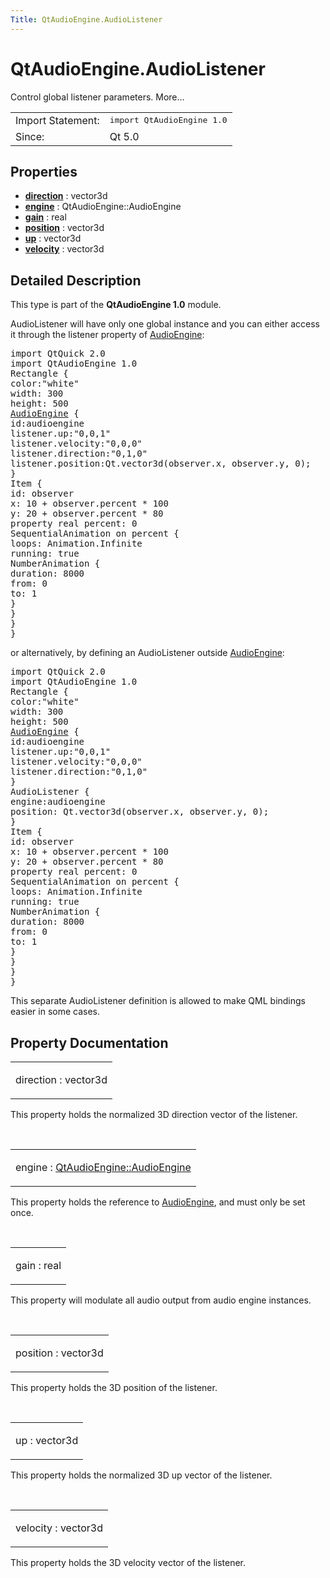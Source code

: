 ```yaml
---
Title: QtAudioEngine.AudioListener
---
```


# QtAudioEngine.AudioListener

<span class="subtitle"></span>
<!-- $$$AudioListener-brief -->
<p>Control global listener parameters. More...</p>
<!-- @@@AudioListener -->
<table class="alignedsummary">
<tr><td class="memItemLeft rightAlign topAlign"> Import Statement:</td><td class="memItemRight bottomAlign"> </b><tt>import QtAudioEngine 1.0</tt></td></tr><tr><td class="memItemLeft rightAlign topAlign"> Since:</td><td class="memItemRight bottomAlign">  Qt 5.0</td></tr></table><ul>
</ul>
<h2>Properties</h2>
<ul>
<li class="fn"><b><b><a href="#direction-prop">direction</a></b></b> : vector3d</li>
<li class="fn"><b><b><a href="#engine-prop">engine</a></b></b> : QtAudioEngine::AudioEngine</li>
<li class="fn"><b><b><a href="#gain-prop">gain</a></b></b> : real</li>
<li class="fn"><b><b><a href="#position-prop">position</a></b></b> : vector3d</li>
<li class="fn"><b><b><a href="#up-prop">up</a></b></b> : vector3d</li>
<li class="fn"><b><b><a href="#velocity-prop">velocity</a></b></b> : vector3d</li>
</ul>
<!-- $$$AudioListener-description -->
<h2>Detailed Description</h2>
<p>This type is part of the <b>QtAudioEngine 1.0</b> module.</p>
<p>AudioListener will have only one global instance and you can either access it through the listener property of <a href="QtAudioEngine.AudioEngine.md">AudioEngine</a>:</p>
<pre class="qml">import QtQuick 2.0
import QtAudioEngine 1.0
<span class="type">Rectangle</span> {
<span class="name">color</span>:<span class="string">&quot;white&quot;</span>
<span class="name">width</span>: <span class="number">300</span>
<span class="name">height</span>: <span class="number">500</span>
<span class="type"><a href="QtAudioEngine.AudioEngine.md">AudioEngine</a></span> {
<span class="name">id</span>:<span class="name">audioengine</span>
<span class="name">listener</span>.up:<span class="string">&quot;0,0,1&quot;</span>
<span class="name">listener</span>.velocity:<span class="string">&quot;0,0,0&quot;</span>
<span class="name">listener</span>.direction:<span class="string">&quot;0,1,0&quot;</span>
<span class="name">listener</span>.position:<span class="name">Qt</span>.<span class="name">vector3d</span>(<span class="name">observer</span>.<span class="name">x</span>, <span class="name">observer</span>.<span class="name">y</span>, <span class="number">0</span>);
}
<span class="type">Item</span> {
<span class="name">id</span>: <span class="name">observer</span>
<span class="name">x</span>: <span class="number">10</span> <span class="operator">+</span> <span class="name">observer</span>.<span class="name">percent</span> <span class="operator">*</span> <span class="number">100</span>
<span class="name">y</span>: <span class="number">20</span> <span class="operator">+</span> <span class="name">observer</span>.<span class="name">percent</span> <span class="operator">*</span> <span class="number">80</span>
property <span class="type">real</span> <span class="name">percent</span>: <span class="number">0</span>
SequentialAnimation on <span class="name">percent</span> {
<span class="name">loops</span>: <span class="name">Animation</span>.<span class="name">Infinite</span>
<span class="name">running</span>: <span class="number">true</span>
<span class="type">NumberAnimation</span> {
<span class="name">duration</span>: <span class="number">8000</span>
<span class="name">from</span>: <span class="number">0</span>
<span class="name">to</span>: <span class="number">1</span>
}
}
}
}</pre>
<p>or alternatively, by defining an AudioListener outside <a href="QtAudioEngine.AudioEngine.md">AudioEngine</a>:</p>
<pre class="qml">import QtQuick 2.0
import QtAudioEngine 1.0
<span class="type">Rectangle</span> {
<span class="name">color</span>:<span class="string">&quot;white&quot;</span>
<span class="name">width</span>: <span class="number">300</span>
<span class="name">height</span>: <span class="number">500</span>
<span class="type"><a href="QtAudioEngine.AudioEngine.md">AudioEngine</a></span> {
<span class="name">id</span>:<span class="name">audioengine</span>
<span class="name">listener</span>.up:<span class="string">&quot;0,0,1&quot;</span>
<span class="name">listener</span>.velocity:<span class="string">&quot;0,0,0&quot;</span>
<span class="name">listener</span>.direction:<span class="string">&quot;0,1,0&quot;</span>
}
<span class="type">AudioListener</span> {
<span class="name">engine</span>:<span class="name">audioengine</span>
<span class="name">position</span>: <span class="name">Qt</span>.<span class="name">vector3d</span>(<span class="name">observer</span>.<span class="name">x</span>, <span class="name">observer</span>.<span class="name">y</span>, <span class="number">0</span>);
}
<span class="type">Item</span> {
<span class="name">id</span>: <span class="name">observer</span>
<span class="name">x</span>: <span class="number">10</span> <span class="operator">+</span> <span class="name">observer</span>.<span class="name">percent</span> <span class="operator">*</span> <span class="number">100</span>
<span class="name">y</span>: <span class="number">20</span> <span class="operator">+</span> <span class="name">observer</span>.<span class="name">percent</span> <span class="operator">*</span> <span class="number">80</span>
property <span class="type">real</span> <span class="name">percent</span>: <span class="number">0</span>
SequentialAnimation on <span class="name">percent</span> {
<span class="name">loops</span>: <span class="name">Animation</span>.<span class="name">Infinite</span>
<span class="name">running</span>: <span class="number">true</span>
<span class="type">NumberAnimation</span> {
<span class="name">duration</span>: <span class="number">8000</span>
<span class="name">from</span>: <span class="number">0</span>
<span class="name">to</span>: <span class="number">1</span>
}
}
}
}</pre>
<p>This separate AudioListener definition is allowed to make QML bindings easier in some cases.</p>
<!-- @@@AudioListener -->
<h2>Property Documentation</h2>
<!-- $$$direction -->
<table class="qmlname"><tr valign="top"><td class="tblQmlPropNode"><p><span class="name">direction</span> : <span class="type">vector3d</span></p></td></tr></table><p>This property holds the normalized 3D direction vector of the listener.</p>
<!-- @@@direction -->
<br/>
<!-- $$$engine -->
<table class="qmlname"><tr valign="top"><td class="tblQmlPropNode"><p><span class="name">engine</span> : <span class="type"><a href="QtAudioEngine.AudioEngine.md">QtAudioEngine::AudioEngine</a></span></p></td></tr></table><p>This property holds the reference to <a href="QtAudioEngine.AudioEngine.md">AudioEngine</a>, and must only be set once.</p>
<!-- @@@engine -->
<br/>
<!-- $$$gain -->
<table class="qmlname"><tr valign="top"><td class="tblQmlPropNode"><p><span class="name">gain</span> : <span class="type">real</span></p></td></tr></table><p>This property will modulate all audio output from audio engine instances.</p>
<!-- @@@gain -->
<br/>
<!-- $$$position -->
<table class="qmlname"><tr valign="top"><td class="tblQmlPropNode"><p><span class="name">position</span> : <span class="type">vector3d</span></p></td></tr></table><p>This property holds the 3D position of the listener.</p>
<!-- @@@position -->
<br/>
<!-- $$$up -->
<table class="qmlname"><tr valign="top"><td class="tblQmlPropNode"><p><span class="name">up</span> : <span class="type">vector3d</span></p></td></tr></table><p>This property holds the normalized 3D up vector of the listener.</p>
<!-- @@@up -->
<br/>
<!-- $$$velocity -->
<table class="qmlname"><tr valign="top"><td class="tblQmlPropNode"><p><span class="name">velocity</span> : <span class="type">vector3d</span></p></td></tr></table><p>This property holds the 3D velocity vector of the listener.</p>
<!-- @@@velocity -->
<br/>
